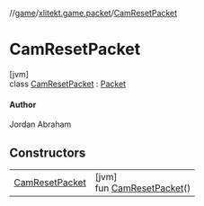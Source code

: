 //[game](../../../index.md)/[xlitekt.game.packet](../index.md)/[CamResetPacket](index.md)

# CamResetPacket

[jvm]\
class [CamResetPacket](index.md) : [Packet](../-packet/index.md)

#### Author

Jordan Abraham

## Constructors

| | |
|---|---|
| [CamResetPacket](-cam-reset-packet.md) | [jvm]<br>fun [CamResetPacket](-cam-reset-packet.md)() |
